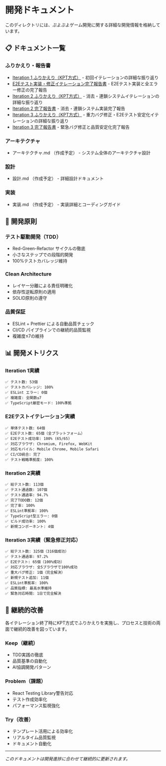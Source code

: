 # 開発ドキュメント

このディレクトリには、ぷよぷよゲーム開発に関する詳細な開発情報を格納しています。

## 📋 ドキュメント一覧

### ふりかえり・報告書
- [Iteration 1 ふりかえり（KPT方式）](iteration1-retrospective.md) - 初回イテレーションの詳細な振り返り
- [E2Eテスト実装・修正イテレーション完了報告書](iteration-e2e-completion-report.md) - E2Eテスト実装と全エラー修正の完了報告
- [Iteration 2 ふりかえり（KPT方式）](iteration2-retrospective.md) - 消去・連鎖システムイテレーションの詳細な振り返り
- [Iteration 2 完了報告書](iteration2-completion-report.md) - 消去・連鎖システム実装完了報告
- [Iteration 3 ふりかえり（KPT方式）](iteration3-retrospective.md) - 重力バグ修正・E2Eテスト安定化イテレーションの詳細な振り返り
- [Iteration 3 完了報告書](iteration3-completion-report.md) - 緊急バグ修正と品質安定化完了報告

### アーキテクチャ
- アーキテクチャ.md （作成予定） - システム全体のアーキテクチャ設計

### 設計
- 設計.md （作成予定） - 詳細設計ドキュメント

### 実装
- 実装.md （作成予定） - 実装詳細とコーディングガイド

## 🎯 開発原則

### テスト駆動開発（TDD）
- Red-Green-Refactor サイクルの徹底
- 小さなステップでの段階的開発
- 100%テストカバレッジ維持

### Clean Architecture
- レイヤー分離による責任明確化
- 依存性逆転原則の適用
- SOLID原則の遵守

### 品質保証
- ESLint + Prettier による自動品質チェック
- CI/CD パイプラインでの継続的品質監視
- 複雑度≤7の維持

## 📊 開発メトリクス

### Iteration 1実績
```
✅ テスト数: 53個
✅ テストカバレッジ: 100%
✅ ESLint エラー: 0個
✅ 複雑度: 全関数≤7
✅ TypeScript厳密モード: 100%準拠
```

### E2Eテストイテレーション実績
```
✅ 単体テスト数: 64個
✅ E2Eテスト数: 65個（全プラットフォーム）
✅ E2Eテスト成功率: 100% (65/65)
✅ 対応ブラウザ: Chromium, Firefox, WebKit
✅ 対応モバイル: Mobile Chrome, Mobile Safari
✅ CI/CD統合: 完了
✅ テスト戦略準拠度: 100%
```

### Iteration 2実績
```
✅ 総テスト数: 113個
✅ テスト通過数: 107個
✅ テスト通過率: 94.7%
✅ 完了TODO数: 12個
✅ 完了率: 100%
✅ ESLint準拠率: 100%
✅ TypeScript型エラー: 0個
✅ ビルド成功率: 100%
✅ 新規コンポーネント: 4個
```

### Iteration 3実績（緊急修正対応）
```
✅ 総テスト数: 325個（316個成功）
✅ テスト通過率: 97.2%
✅ E2Eテスト: 65個（100%成功）
✅ 対応ブラウザ: 全5ブラウザで100%成功
✅ 重大バグ修正: 1個（完全解決）
✅ 新規テスト追加: 11個
✅ ESLint準拠率: 100%
✅ 品質指標: 最高水準維持
✅ 緊急対応時間: 1日で完全解決
```

## 🔄 継続的改善

各イテレーション終了時にKPT方式でふりかえりを実施し、プロセスと技術の両面で継続的改善を図っています。

### Keep（継続）
- TDD実践の徹底
- 品質基準の自動化
- AI協調開発パターン

### Problem（課題）
- React Testing Library警告対応
- テスト作成効率化
- パフォーマンス監視強化

### Try（改善）
- テンプレート活用による効率化
- リアルタイム品質監視
- ドキュメント自動化

---

*このドキュメントは開発進捗に合わせて継続的に更新されます。*